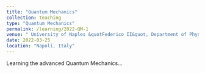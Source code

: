 ```yaml
---
title: "Quantum Mechanics"
collection: teaching
type: "Quantum Mechanics"
permalink: /learning/2022-QM-1
venue: " University of Naples &quotFederico II&quot, Department of Physics"
date: 2022-03-25
location: "Napoli, Italy"
---
```


Learning the advanced Quantum Mechanics...
